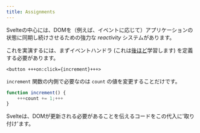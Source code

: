 ```yaml
---
title: Assignments
---
```


Svelteの中心には、DOMを（例えば、イベントに応じて）アプリケーションの状態に同期し続けさせるための強力な *reactivity* システムがあります。

これを実演するには、まずイベントハンドラ (これは[後ほど](/tutorial/dom-events)学習します) を定義する必要があります。

```svelte
<button +++on:click={increment}+++>
```

`increment` 関数の内側で必要なのは `count` の値を変更することだけです。

```js
function increment() {
	+++count += 1;+++
}
```

Svelteは、DOMが更新される必要があることを伝えるコードをこの代入に'取り付け'ます。
